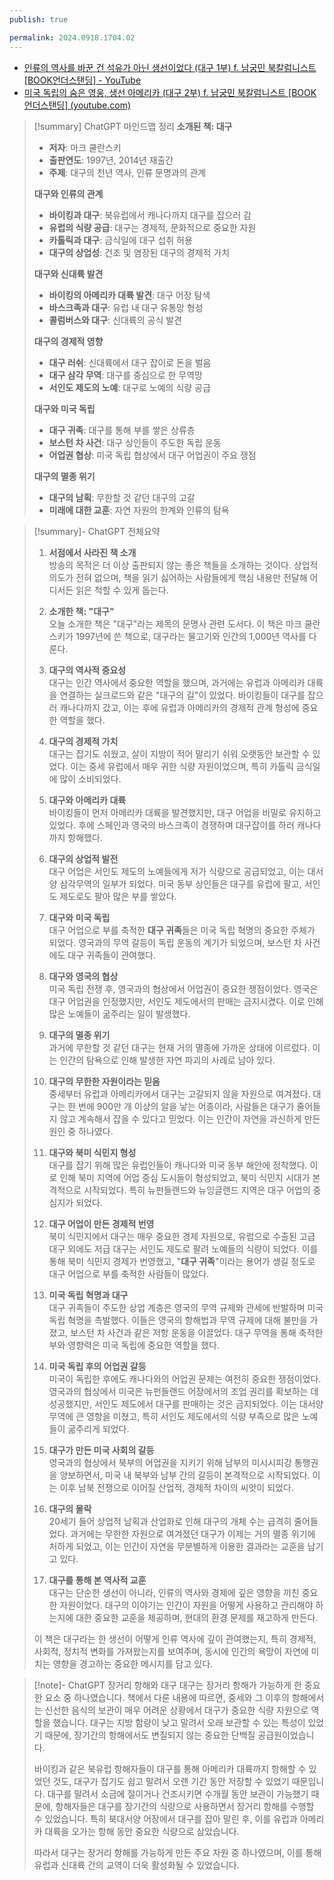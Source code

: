 ```yaml
---
publish: true

permalink: 2024.0918.1704.02
---
```

- [인류의 역사를 바꾼 건 석유가 아닌 생선이었다 (대구 1부) f. 남궁민 북칼럼니스트 [BOOK언더스탠딩] - YouTube](https://www.youtube.com/watch?v=kLJRHAp4yck)
- [미국 독립의 숨은 영웅, 생선 아메리카 (대구 2부) f. 남궁민 북칼럼니스트 [BOOK언더스탠딩] (youtube.com)](https://www.youtube.com/watch?v=Y3wOjAwojas)

> [!summary] ChatGPT 마인드맵  정리
> **소개된 책: 대구**
> - **저자**: 마크 쿨란스키
> - **출판연도**: 1997년, 2014년 재출간
> - **주제**: 대구의 천년 역사, 인류 문명과의 관계
> 
> **대구와 인류의 관계**
> - **바이킹과 대구**: 북유럽에서 캐나다까지 대구를 잡으러 감
> - **유럽의 식량 공급**: 대구는 경제적, 문화적으로 중요한 자원
> - **카톨릭과 대구**: 금식일에 대구 섭취 허용
> - **대구의 상업성**: 건조 및 염장된 대구의 경제적 가치
> 
> **대구와 신대륙 발견**
> - **바이킹의 아메리카 대륙 발견**: 대구 어장 탐색
> - **바스크족과 대구**: 유럽 내 대구 유통망 형성
> - **콜럼버스와 대구**: 신대륙의 공식 발견
> 
> **대구의 경제적 영향**
> - **대구 러쉬**: 신대륙에서 대구 잡이로 돈을 벌음
> - **대구 삼각 무역**: 대구를 중심으로 한 무역망
> - **서인도 제도의 노예**: 대구로 노예의 식량 공급
> 
> **대구와 미국 독립**
> - **대구 귀족**: 대구를 통해 부를 쌓은 상류층
> - **보스턴 차 사건**: 대구 상인들이 주도한 독립 운동
> - **어업권 협상**: 미국 독립 협상에서 대구 어업권이 주요 쟁점
> 
> **대구의 멸종 위기**
> - **대구의 남획**: 무한할 것 같던 대구의 고갈
> - **미래에 대한 교훈**: 자연 자원의 한계와 인류의 탐욕

> [!summary]- ChatGPT  전체요약
> 1. **서점에서 사라진 책 소개**  
>    방송의 목적은 더 이상 출판되지 않는 좋은 책들을 소개하는 것이다. 상업적 의도가 전혀 없으며, 책을 읽기 싫어하는 사람들에게 핵심 내용만 전달해 어디서든 읽은 척할 수 있게 돕는다.  
> 
> 2. **소개한 책: "대구"**  
>    오늘 소개한 책은 "대구"라는 제목의 문명사 관련 도서다. 이 책은 마크 쿨란스키가 1997년에 쓴 책으로, 대구라는 물고기와 인간의 1,000년 역사를 다룬다.  
> 
> 3. **대구의 역사적 중요성**  
>    대구는 인간 역사에서 중요한 역할을 했으며, 과거에는 유럽과 아메리카 대륙을 연결하는 실크로드와 같은 "대구의 길"이 있었다. 바이킹들이 대구를 잡으러 캐나다까지 갔고, 이는 후에 유럽과 아메리카의 경제적 관계 형성에 중요한 역할을 했다.  
> 
> 4. **대구의 경제적 가치**  
>    대구는 잡기도 쉬웠고, 살이 지방이 적어 말리기 쉬워 오랫동안 보관할 수 있었다. 이는 중세 유럽에서 매우 귀한 식량 자원이었으며, 특히 카톨릭 금식일에 많이 소비되었다.  
> 
> 5. **대구와 아메리카 대륙**  
>    바이킹들이 먼저 아메리카 대륙을 발견했지만, 대구 어업을 비밀로 유지하고 있었다. 후에 스페인과 영국의 바스크족이 경쟁하며 대구잡이를 하러 캐나다까지 항해했다.  
> 
> 6. **대구의 상업적 발전**  
>    대구 어업은 서인도 제도의 노예들에게 저가 식량으로 공급되었고, 이는 대서양 삼각무역의 일부가 되었다. 미국 동부 상인들은 대구를 유럽에 팔고, 서인도 제도로도 팔아 많은 부를 쌓았다.  
> 
> 7. **대구와 미국 독립**  
>    대구 어업으로 부를 축적한 **대구 귀족**들은 미국 독립 혁명의 중요한 주체가 되었다. 영국과의 무역 갈등이 독립 운동의 계기가 되었으며, 보스턴 차 사건에도 대구 귀족들이 관여했다.  
> 
> 8. **대구와 영국의 협상**  
>    미국 독립 전쟁 후, 영국과의 협상에서 어업권이 중요한 쟁점이었다. 영국은 대구 어업권을 인정했지만, 서인도 제도에서의 판매는 금지시켰다. 이로 인해 많은 노예들이 굶주리는 일이 발생했다.  
> 
> 9. **대구의 멸종 위기**  
>    과거에 무한할 것 같던 대구는 현재 거의 멸종에 가까운 상태에 이르렀다. 이는 인간의 탐욕으로 인해 발생한 자연 파괴의 사례로 남아 있다.  
>    
> 10. **대구의 무한한 자원이라는 믿음**  
>    중세부터 유럽과 아메리카에서 대구는 고갈되지 않을 자원으로 여겨졌다. 대구는 한 번에 900만 개 이상의 알을 낳는 어종이라, 사람들은 대구가 줄어들지 않고 계속해서 잡을 수 있다고 믿었다. 이는 인간이 자연을 과신하게 만든 원인 중 하나였다.
> 
> 11. **대구와 북미 식민지 형성**  
>    대구를 잡기 위해 많은 유럽인들이 캐나다와 미국 동부 해안에 정착했다. 이로 인해 북미 지역에 어업 중심 도시들이 형성되었고, 북미 식민지 시대가 본격적으로 시작되었다. 특히 뉴펀들랜드와 뉴잉글랜드 지역은 대구 어업의 중심지가 되었다.
> 
> 12. **대구 어업이 만든 경제적 번영**  
>    북미 식민지에서 대구는 매우 중요한 경제 자원으로, 유럽으로 수출된 고급 대구 외에도 저급 대구는 서인도 제도로 팔려 노예들의 식량이 되었다. 이를 통해 북미 식민지 경제가 번영했고, "**대구 귀족**"이라는 용어가 생길 정도로 대구 어업으로 부를 축적한 사람들이 많았다.
> 
> 13. **미국 독립 혁명과 대구**  
>    대구 귀족들이 주도한 상업 계층은 영국의 무역 규제와 관세에 반발하며 미국 독립 혁명을 촉발했다. 이들은 영국의 항해법과 무역 규제에 대해 불만을 가졌고, 보스턴 차 사건과 같은 저항 운동을 이끌었다. 대구 무역을 통해 축적한 부와 영향력은 미국 독립에 중요한 역할을 했다.
> 
> 14. **미국 독립 후의 어업권 갈등**  
>    미국이 독립한 후에도 캐나다와의 어업권 문제는 여전히 중요한 쟁점이었다. 영국과의 협상에서 미국은 뉴펀들랜드 어장에서의 조업 권리를 확보하는 데 성공했지만, 서인도 제도에서 대구를 판매하는 것은 금지되었다. 이는 대서양 무역에 큰 영향을 미쳤고, 특히 서인도 제도에서의 식량 부족으로 많은 노예들이 굶주리게 되었다.
> 
> 15. **대구가 만든 미국 사회의 갈등**  
>    영국과의 협상에서 북부의 어업권을 지키기 위해 남부의 미시시피강 통행권을 양보하면서, 미국 내 북부와 남부 간의 갈등이 본격적으로 시작되었다. 이는 이후 남북 전쟁으로 이어질 산업적, 경제적 차이의 씨앗이 되었다.
> 
> 16. **대구의 몰락**  
>    20세기 들어 상업적 남획과 산업화로 인해 대구의 개체 수는 급격히 줄어들었다. 과거에는 무한한 자원으로 여겨졌던 대구가 이제는 거의 멸종 위기에 처하게 되었고, 이는 인간이 자연을 무분별하게 이용한 결과라는 교훈을 남기고 있다.
> 
> 17. **대구를 통해 본 역사적 교훈**  
>    대구는 단순한 생선이 아니라, 인류의 역사와 경제에 깊은 영향을 끼친 중요한 자원이었다. 대구의 이야기는 인간이 자원을 어떻게 사용하고 관리해야 하는지에 대한 중요한 교훈을 제공하며, 현대의 환경 문제를 재고하게 만든다.
> 
> 이 책은 대구라는 한 생선이 어떻게 인류 역사에 깊이 관여했는지, 특히 경제적, 사회적, 정치적 변화를 가져왔는지를 보여주며, 동시에 인간의 욕망이 자연에 미치는 영향을 경고하는 중요한 메시지를 담고 있다.   

>[!note]- ChatGPT 장거리 항해와 대구
> 대구는 장거리 항해가 가능하게 한 중요한 요소 중 하나였습니다. 책에서 다룬 내용에 따르면, 중세와 그 이후의 항해에서는 신선한 음식의 보관이 매우 어려운 상황에서 대구가 중요한 식량 자원으로 역할을 했습니다. 대구는 지방 함량이 낮고 말려서 오래 보관할 수 있는 특성이 있었기 때문에, 장기간의 항해에서도 변질되지 않는 중요한 단백질 공급원이었습니다.
> 
> 바이킹과 같은 북유럽 항해자들이 대구를 통해 아메리카 대륙까지 항해할 수 있었던 것도, 대구가 잡기도 쉽고 말려서 오랜 기간 동안 저장할 수 있었기 때문입니다. 대구를 말려서 소금에 절이거나 건조시키면 수개월 동안 보관이 가능했기 때문에, 항해자들은 대구를 장기간의 식량으로 사용하면서 장거리 항해를 수행할 수 있었습니다. 특히 북대서양 어장에서 대구를 잡아 말린 후, 이를 유럽과 아메리카 대륙을 오가는 항해 동안 중요한 식량으로 삼았습니다.
> 
> 따라서 대구는 장거리 항해를 가능하게 만든 주요 자원 중 하나였으며, 이를 통해 유럽과 신대륙 간의 교역이 더욱 활성화될 수 있었습니다.